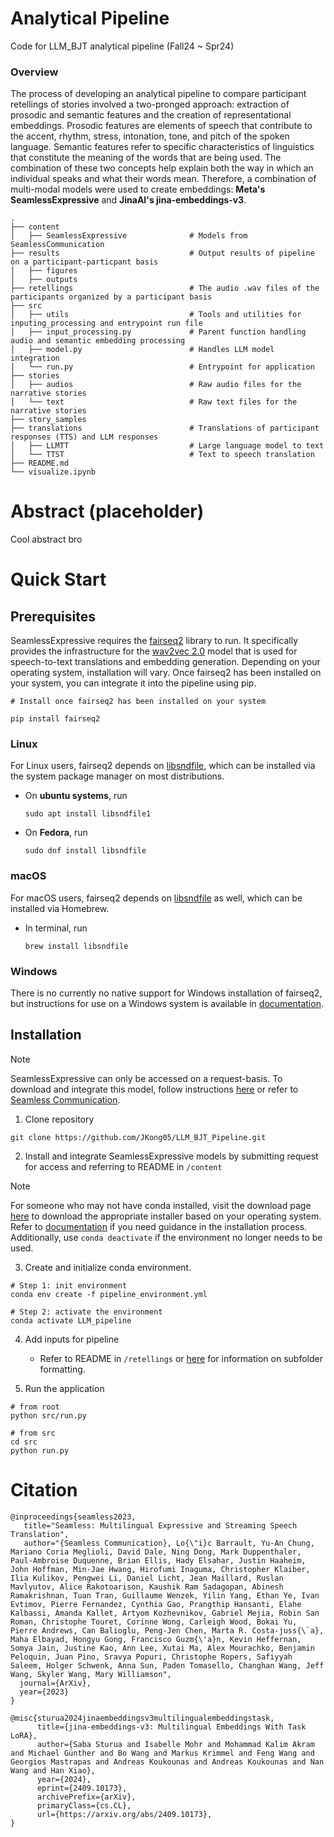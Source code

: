 # Analytical Pipeline
Code for LLM_BJT analytical pipeline (Fall24 ~ Spr24)

### Overview
The process of developing an analytical pipeline to compare participant retellings of stories involved a two-pronged approach: extraction of prosodic and semantic features and the creation of representational embeddings. Prosodic features are elements of speech that contribute to the accent, rhythm, stress, intonation, tone, and pitch of the spoken language. Semantic features refer to specific characteristics of linguistics that constitute the meaning of the words that are being used. The combination of these two concepts help explain both the way in which an individual speaks and what their words mean. Therefore, a combination of multi-modal models were used to create embeddings: **Meta's SeamlessExpressive** and **JinaAI's jina-embeddings-v3**.

```
.
├── content
│   ├── SeamlessExpressive              # Models from SeamlessCommunication
├── results                             # Output results of pipeline on a participant-particpant basis
│   ├── figures
│   ├── outputs
├── retellings                          # The audio .wav files of the participants organized by a participant basis
├── src
│   ├── utils                           # Tools and utilities for inputing_processing and entrypoint run file
│   ├── input_processing.py             # Parent function handling audio and semantic embedding processing
│   ├── model.py                        # Handles LLM model integration
│   └── run.py                          # Entrypoint for application
├── stories
│   ├── audios                          # Raw audio files for the narrative stories
│   └── text                            # Raw text files for the narrative stories
├── story_samples
├── translations                        # Translations of participant responses (TTS) and LLM responses
│   ├── LLMTT                           # Large language model to text
│   └── TTST                            # Text to speech translation
├── README.md
└── visualize.ipynb
```

# Abstract (placeholder)
Cool abstract bro

# Quick Start

## Prerequisites
SeamlessExpressive requires the [fairseq2](https://github.com/facebookresearch/fairseq2) library to run. It specifically provides the infrastructure for the [wav2vec 2.0](https://github.com/facebookresearch/fairseq2/tree/main/src/fairseq2/models/wav2vec2) model that is used for speech-to-text translations and embedding generation. Depending on your operating system, installation will vary. Once fairseq2 has been installed on your system, you can integrate it into the pipeline using pip.
```
# Install once fairseq2 has been installed on your system

pip install fairseq2
```

### Linux
For Linux users, fairseq2 depends on [libsndfile](https://github.com/libsndfile/libsndfile), which can be installed via the system package manager on most distributions.
- On **ubuntu systems**, run
  ```
  sudo apt install libsndfile1
  ```
- On **Fedora**, run
  ```
  sudo dnf install libsndfile
  ```
### macOS
For macOS users, fairseq2 depends on [libsndfile](https://github.com/libsndfile/libsndfile) as well, which can be installed via Homebrew.
- In terminal, run
  ```
  brew install libsndfile
  ```
### Windows
There is no currently no native support for Windows installation of fairseq2, but instructions for use on a Windows system is available in [documentation](https://github.com/facebookresearch/fairseq2?tab=readme-ov-file).




## Installation
> [!NOTE]
> SeamlessExpressive can only be accessed on a request-basis. To download and integrate this model, follow instructions [here](https://github.com/JKong05/LLM_BJT_Pipeline/tree/main/content) or refer to [Seamless Communication](https://github.com/facebookresearch/seamless_communication/tree/main).
1. Clone repository
```
git clone https://github.com/JKong05/LLM_BJT_Pipeline.git
```

2. Install and integrate SeamlessExpressive models by submitting request for access and referring to README in `/content`
 
> [!NOTE]
> For someone who may not have conda installed, visit the download page [here](https://docs.anaconda.com/miniconda/) to download the appropriate installer based on your operating system. Refer to [documentation](https://www.anaconda.com/download/success) if you need guidance in the installation process. Additionally, use `conda deactivate` if the environment no longer needs to be used.
3. Create and initialize conda environment.
```
# Step 1: init environment
conda env create -f pipeline_environment.yml

# Step 2: activate the environment
conda activate LLM_pipeline
```
4. Add inputs for pipeline
   - Refer to README in `/retellings` or [here](https://github.com/JKong05/LLM_BJT_Pipeline/tree/main/retellings) for information on subfolder formatting.

5. Run the application
```
# from root
python src/run.py

# from src
cd src
python run.py
```

# Citation
```
@inproceedings{seamless2023,
   title="Seamless: Multilingual Expressive and Streaming Speech Translation",
   author="{Seamless Communication}, Lo{\"i}c Barrault, Yu-An Chung, Mariano Coria Meglioli, David Dale, Ning Dong, Mark Duppenthaler, Paul-Ambroise Duquenne, Brian Ellis, Hady Elsahar, Justin Haaheim, John Hoffman, Min-Jae Hwang, Hirofumi Inaguma, Christopher Klaiber, Ilia Kulikov, Pengwei Li, Daniel Licht, Jean Maillard, Ruslan Mavlyutov, Alice Rakotoarison, Kaushik Ram Sadagopan, Abinesh Ramakrishnan, Tuan Tran, Guillaume Wenzek, Yilin Yang, Ethan Ye, Ivan Evtimov, Pierre Fernandez, Cynthia Gao, Prangthip Hansanti, Elahe Kalbassi, Amanda Kallet, Artyom Kozhevnikov, Gabriel Mejia, Robin San Roman, Christophe Touret, Corinne Wong, Carleigh Wood, Bokai Yu, Pierre Andrews, Can Balioglu, Peng-Jen Chen, Marta R. Costa-juss{\`a}, Maha Elbayad, Hongyu Gong, Francisco Guzm{\'a}n, Kevin Heffernan, Somya Jain, Justine Kao, Ann Lee, Xutai Ma, Alex Mourachko, Benjamin Peloquin, Juan Pino, Sravya Popuri, Christophe Ropers, Safiyyah Saleem, Holger Schwenk, Anna Sun, Paden Tomasello, Changhan Wang, Jeff Wang, Skyler Wang, Mary Williamson",
  journal={ArXiv},
  year={2023}
}
```
```
@misc{sturua2024jinaembeddingsv3multilingualembeddingstask,
      title={jina-embeddings-v3: Multilingual Embeddings With Task LoRA}, 
      author={Saba Sturua and Isabelle Mohr and Mohammad Kalim Akram and Michael Günther and Bo Wang and Markus Krimmel and Feng Wang and Georgios Mastrapas and Andreas Koukounas and Andreas Koukounas and Nan Wang and Han Xiao},
      year={2024},
      eprint={2409.10173},
      archivePrefix={arXiv},
      primaryClass={cs.CL},
      url={https://arxiv.org/abs/2409.10173}, 
}

```

